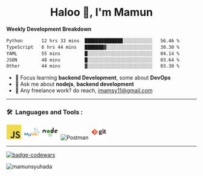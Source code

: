 <h1 align="center">Haloo 👋, I'm Mamun</h1>

**Weekly Development Breakdown**
<!--START_SECTION:waka-->

```txt
Python       12 hrs 33 mins  ██████████████░░░░░░░░░░░   56.46 %
TypeScript   6 hrs 44 mins   ███████▓░░░░░░░░░░░░░░░░░   30.30 %
YAML         55 mins         █░░░░░░░░░░░░░░░░░░░░░░░░   04.14 %
JSON         48 mins         █░░░░░░░░░░░░░░░░░░░░░░░░   03.64 %
Other        44 mins         ▓░░░░░░░░░░░░░░░░░░░░░░░░   03.30 %
```

<!--END_SECTION:waka-->

- 🌱 Focus learning **backend Development**, some about **DevOps**
- 💬 Ask me about **nodejs**, **backend development**
- 💼 Any freelance work? do reach, imamsy11@gmail.com

---

### 🛠 &nbsp;Languages and Tools :

<p>
<img src="https://github.com/devicons/devicon/blob/master/icons/javascript/javascript-original.svg" title="JavaScript" alt="JavaScript" width="40" height="40"/>&nbsp;
<img src="https://github.com/devicons/devicon/blob/master/icons/mysql/mysql-original-wordmark.svg" title="MySQL"  alt="MySQL" width="40" height="40"/>&nbsp;
<img src="https://github.com/devicons/devicon/blob/master/icons/nodejs/nodejs-original-wordmark.svg" title="NodeJS" alt="NodeJS" width="40" height="40"/>&nbsp;
<img src="https://www.vectorlogo.zone/logos/getpostman/getpostman-icon.svg" title="Postman"  alt="Postman" width="40" height="40"/>&nbsp;
<img src="https://github.com/devicons/devicon/blob/master/icons/git/git-original-wordmark.svg" title="Git" **alt="Git" width="40" height="40"/>&nbsp;
</p>

---


[![badge-codewars](https://www.codewars.com/users/mamunsyuhada/badges/small)](https://www.codewars.com/users/mamunsyuhada)

<p align="left"> <img src="https://komarev.com/ghpvc/?username=mamunsyuhada" alt="mamunsyuhada" /> </p>
